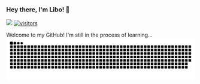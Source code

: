 ### Hey there, I'm Libo! 🤗
[![](https://img.shields.io/badge/Homepage-blue?&style=flat-square&logo=googlechrome&logoColor=white)](https://libo-huang.github.io/)
[![visitors](https://visitor-badge.laobi.icu/badge?page_id=libo-huang.libo-huang&left_color=royalblue&right_color=black)](https://github.com/libo-huang)

Welcome to my GitHub! I'm still in the process of learning...
<picture>
  <source media="(prefers-color-scheme: dark)" srcset="https://raw.githubusercontent.com/libo-huang/libo-huang/output/github-contribution-grid-snake-dark.svg">
  <source media="(prefers-color-scheme: light)" srcset="https://raw.githubusercontent.com/libo-huang/libo-huang/output/github-contribution-grid-snake.svg">
  <img alt="GitHub contribution grid snake animation" src="https://raw.githubusercontent.com/libo-huang/libo-huang/output/github-contribution-grid-snake.svg">
</picture>
